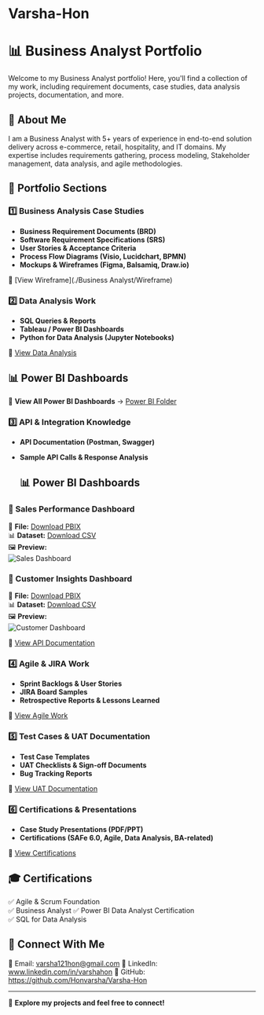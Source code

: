 # Varsha-Hon
# 📊 Business Analyst Portfolio
Welcome to my Business Analyst portfolio! Here, you'll find a collection of my work, including requirement documents, case studies, data analysis projects, documentation, and more.

## 📌 About Me
I am a Business Analyst with 5+ years of experience in end-to-end solution delivery across e-commerce, retail, hospitality, and IT domains. My expertise includes requirements gathering, process modeling, Stakeholder management, data analysis, and agile methodologies.

## 📂 Portfolio Sections

### 1️⃣ Business Analysis Case Studies
- **Business Requirement Documents (BRD)**
- **Software Requirement Specifications (SRS)**
- **User Stories & Acceptance Criteria**
- **Process Flow Diagrams (Visio, Lucidchart, BPMN)**
- **Mockups & Wireframes (Figma, Balsamiq, Draw.io)**

📂 [View Wireframe](./Business Analyst/Wireframe)

### 2️⃣ Data Analysis Work
- **SQL Queries & Reports**
- **Tableau / Power BI Dashboards**
- **Python for Data Analysis (Jupyter Notebooks)**

📂 [View Data Analysis](./Data-Analysis)

## 📊 Power BI Dashboards  
📂 **View All Power BI Dashboards** → [Power BI Folder](./PowerBI/)


### 3️⃣ API & Integration Knowledge
- **API Documentation (Postman, Swagger)**
- **Sample API Calls & Response Analysis**

  ## 📊 Power BI Dashboards  

### 🔹 Sales Performance Dashboard  
📂 **File:** [Download PBIX](./PowerBI/SalesDashboard.pbix)  
📊 **Dataset:** [Download CSV](./PowerBI/SalesData.csv)  
🖼 **Preview:**  
![Sales Dashboard](./PowerBI/SalesDashboard.png)  

### 🔹 Customer Insights Dashboard  
📂 **File:** [Download PBIX](./PowerBI/CustomerInsights.pbix)  
📊 **Dataset:** [Download CSV](./PowerBI/CustomerData.csv)  
🖼 **Preview:**  
![Customer Dashboard](./PowerBI/CustomerDashboard.png)  


📂 [View API Documentation](./API-Documentation)

### 4️⃣ Agile & JIRA Work
- **Sprint Backlogs & User Stories**
- **JIRA Board Samples**
- **Retrospective Reports & Lessons Learned**

📂 [View Agile Work](./Agile-JIRA)

### 5️⃣ Test Cases & UAT Documentation
- **Test Case Templates**
- **UAT Checklists & Sign-off Documents**
- **Bug Tracking Reports**

📂 [View UAT Documentation](./UAT-Test-Cases)

### 6️⃣ Certifications & Presentations
- **Case Study Presentations (PDF/PPT)**
- **Certifications (SAFe 6.0, Agile, Data Analysis, BA-related)**

📂 [View Certifications](./Certifications)
## 🎓 Certifications  
✅ Agile & Scrum Foundation  
✅ Business Analyst 
✅ Power BI Data Analyst Certification  
✅ SQL for Data Analysis  

## 🚀 Connect With Me
📧 Email: varsha121hon@gmail.com
💼 LinkedIn: www.linkedin.com/in/varshahon
📂 GitHub: https://github.com/Honvarsha/Varsha-Hon

---

🔗 **Explore my projects and feel free to connect!**
